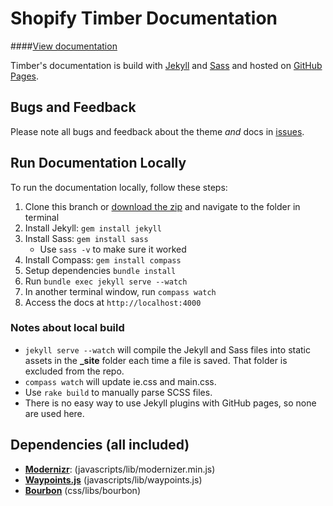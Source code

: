 Shopify Timber Documentation
=====================

####[View documentation](http://www.shopify.com/timber)

Timber's documentation is build with [Jekyll](http://jekyllrb.com/) and [Sass](http://sass-lang.com/) and hosted on [GitHub Pages](http://pages.github.com/).

Bugs and Feedback
--
Please note all bugs and feedback about the theme *and* docs in [issues](https://github.com/Shopify/Timber/issues).

Run Documentation Locally
--
To run the documentation locally, follow these steps:

1. Clone this branch or [download the zip](https://github.com/Shopify/Timber/archive/gh-pages.zip) and navigate to the folder in terminal
2. Install Jekyll: `gem install jekyll`
3. Install Sass: `gem install sass`
    * Use `sass -v` to make sure it worked
4. Install Compass: `gem install compass`
5. Setup dependencies `bundle install`
6. Run `bundle exec jekyll serve --watch`
7. In another terminal window, run `compass watch`
8. Access the docs at `http://localhost:4000`

### Notes about local build
- `jekyll serve --watch` will compile the Jekyll and Sass files into static assets in the **_site** folder each time a file is saved. That folder is excluded from the repo.
- `compass watch` will update ie.css and main.css.
- Use `rake build` to manually parse SCSS files.
- There is no easy way to use Jekyll plugins with GitHub pages, so none are used here.


Dependencies (all included)
--
- **[Modernizr](http://modernizr.com/)**: (javascripts/lib/modernizer.min.js)
- **[Waypoints.js](https://github.com/imakewebthings/jquery-waypoints)** (javascripts/lib/waypoints.js)
- **[Bourbon](http://bourbon.io/)** (css/libs/bourbon)
